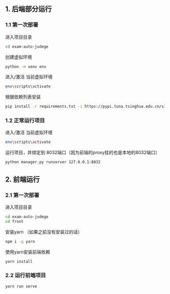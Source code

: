 

## 1. 后端部分运行

### 1.1 第一次部署
进入项目目录 
```bash
cd exam-auto-judege
```


创建虚拟环境
```bash
python -m venv env
```

进入/激活 当前虚拟环境
```bash
env\scripts\activate
```

根据依赖列表安装
```bash
pip install -r requirements.txt -i https://pypi.tuna.tsinghua.edu.cn/simple
```

### 1.2 正常运行项目

进入/激活 当前虚拟环境
```bash
env\scripts\activate
```

运行项目，并绑定到 8032端口（因为前端的proxy挂的也是本地的8032端口）
```bash
python manager.py runserver 127.0.0.1:8032
```


## 2. 前端运行

### 2.1 第一次部署
进入项目目录 
```bash
cd exam-auto-judege
cd front
```

安装yarn （如果之前没有安装过的话）
```bash
npm i -g yarn
```

使用yarn安装前端依赖
```bash
yarn install
```
### 2.2 运行前端项目

```bash
yarn run serve
```